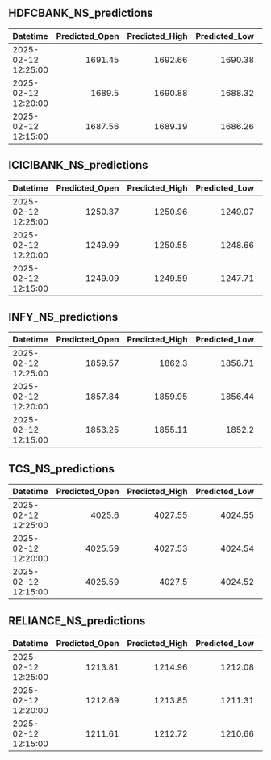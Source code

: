 ## HDFCBANK_NS_predictions
| Datetime            |   Predicted_Open |   Predicted_High |   Predicted_Low |   Predicted_Close |   Predicted_Volume |
|:--------------------|-----------------:|-----------------:|----------------:|------------------:|-------------------:|
| 2025-02-12 12:25:00 |          1691.45 |          1692.66 |         1690.38 |           1691.49 |            89871   |
| 2025-02-12 12:20:00 |          1689.5  |          1690.88 |         1688.32 |           1689.67 |            87839.6 |
| 2025-02-12 12:15:00 |          1687.56 |          1689.19 |         1686.26 |           1687.93 |            86351.8 |

## ICICIBANK_NS_predictions
| Datetime            |   Predicted_Open |   Predicted_High |   Predicted_Low |   Predicted_Close |   Predicted_Volume |
|:--------------------|-----------------:|-----------------:|----------------:|------------------:|-------------------:|
| 2025-02-12 12:25:00 |          1250.37 |          1250.96 |         1249.07 |           1250.33 |            88619.8 |
| 2025-02-12 12:20:00 |          1249.99 |          1250.55 |         1248.66 |           1249.9  |            95949.5 |
| 2025-02-12 12:15:00 |          1249.09 |          1249.59 |         1247.71 |           1248.92 |           102798   |

## INFY_NS_predictions
| Datetime            |   Predicted_Open |   Predicted_High |   Predicted_Low |   Predicted_Close |   Predicted_Volume |
|:--------------------|-----------------:|-----------------:|----------------:|------------------:|-------------------:|
| 2025-02-12 12:25:00 |          1859.57 |          1862.3  |         1858.71 |           1860.03 |            42067.5 |
| 2025-02-12 12:20:00 |          1857.84 |          1859.95 |         1856.44 |           1857.75 |            46192.8 |
| 2025-02-12 12:15:00 |          1853.25 |          1855.11 |         1852.2  |           1853.62 |            44562.9 |

## TCS_NS_predictions
| Datetime            |   Predicted_Open |   Predicted_High |   Predicted_Low |   Predicted_Close |   Predicted_Volume |
|:--------------------|-----------------:|-----------------:|----------------:|------------------:|-------------------:|
| 2025-02-12 12:25:00 |          4025.6  |          4027.55 |         4024.55 |           4028.85 |            29235.5 |
| 2025-02-12 12:20:00 |          4025.59 |          4027.53 |         4024.54 |           4028.84 |            29253.5 |
| 2025-02-12 12:15:00 |          4025.59 |          4027.5  |         4024.52 |           4028.84 |            29288.6 |

## RELIANCE_NS_predictions
| Datetime            |   Predicted_Open |   Predicted_High |   Predicted_Low |   Predicted_Close |   Predicted_Volume |
|:--------------------|-----------------:|-----------------:|----------------:|------------------:|-------------------:|
| 2025-02-12 12:25:00 |          1213.81 |          1214.96 |         1212.08 |           1214.03 |             158968 |
| 2025-02-12 12:20:00 |          1212.69 |          1213.85 |         1211.31 |           1213.37 |             150585 |
| 2025-02-12 12:15:00 |          1211.61 |          1212.72 |         1210.66 |           1212.66 |             141211 |

